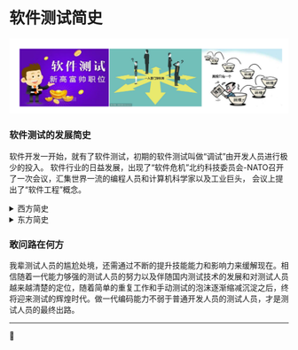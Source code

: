 # 软件测试简史


![](resFiles/r3/测试工程师.png)

### 软件测试的发展简史

软件开发一开始，就有了软件测试，初期的软件测试叫做“调试”由开发人员进行极少的投入。
软件行业的日益发展，出现了“软件危机”北约科技委员会-NATO召开了一次会议，汇集世界一流的编程人员和计算机科学家以及工业巨头，
会议上提出了“软件工程”概念。

<details>
<summary>西方简史</summary>

- 1st测试：“证实”</br>
1975年，
测试先驱John Good Enough和Sun Cerhar在IEEE发表《软件数据选择的原理》，将软件测试确定为一种研究方向。软件测试被定义为“证明软件的工作是正确的”的活动。

- 2nd测试：“证伪”</br>
1979年，
Glenford J Myers出版经典的《软件测试的艺术》结合测试心理学，对测试进行了重新定义“发现错误而执行的”活动，这个理念被称为“证伪”。

- 3rd测试：质量活动</br>
1983年，
Bill Hezel 的《软件测试完全指南》横空出世，提出“测试是以评价一个程序或者系统属性为目标的任何一种活动，测试是对质量的度量”。软件测试是事后的活动提出了质疑，走向前端和进行缺陷预防出现了萌芽。

- 4th测试：测试体系</br>
90年代，
专门的测试工具、自动化测试技术迅猛发展，测试成熟度模型被提出，开始对软件测试进行系统的评估和完善。

- 5th测试：软件质量</br>
2002年，
Rick和Stefan出版《系统的软件测试》对测试进一步定义，“测试是为了度量和提高被测软件的质量，对测试软件进行工程设计、实施和维护整个生命周期过程”。软件测试是提高软件质量的一系列种活动和重要手段之一。

- today：敏捷</br>
今天，
软件测试已形成了自己的一套体系，敏捷、迭代等出现。

</details>

<details>
<summary>东方简史</summary>

整体起点高，站在西方测试领域上建立了比较完整的测试体系框架。

- 1st测试：

大部分是从软件开发人员转岗。5年代码评审和编写设计经验被提升为编程人员，5年开发经验后，非常优秀的开发人员希望提升到测试组》对测试要求比较高，而国内的一批测试人员无疑都是软件开发人员中的佼佼者，目前仍带领国内软件测试行业的发展。

- 2nd测试：

软件测试的困局和迷局，后备软件测试对软件测试不了解。1-国内专业的软件测试高校和课程都比较少，后备测试人员对软件测试理解比较片面，没有系统的学习，很多人认为软件测试不重要，技术能力差才会选择测试。2-因为测试技术的匮乏认为女性更适合做测试，理由是女性更加细心和细腻，极端的走向了连代码权限都丢失了。3-软件管理者，对软件测试的忽略和不认同，晋升偏向开发人员。开发是创造者，测试是开销者。

- 3rd测试：

测试外包，喜忧参半的测试外包，软件外包扩充了软件测试的队伍，各种培训机构，加大了软件测试的知名度，外包测试团队的情况下还可以看到测试的发展，人员的外包基本扼杀了人员的成长。另外外包也暗示着公司策略上没有将软件测试作为核心，没有给空间发展。

- today or me：

迷茫的软件测试工程师，在测试管理上要有所发展，不仅需要能力还需要机遇，想要在技术方面发展的人员，“深入”是必须的。“哀其不幸，怒其不争”是lst测试人员看待当前测试人员的心情。

</details>

### 敢问路在何方
我辈测试人员的尴尬处境，还需通过不断的提升技能能力和影响力来缓解现在。相信随着一代能力够强的测试人员的努力以及伴随国内测试技术的发展和对测试人员越来越清楚的定位，随着简单的重复工作和手动测试的泡沫逐渐缩减沉淀之后，终将迎来测试的辉煌时代。做一代编码能力不弱于普通开发人员的测试人员，才是测试人员的最终出路。

* * *
:bug: 

